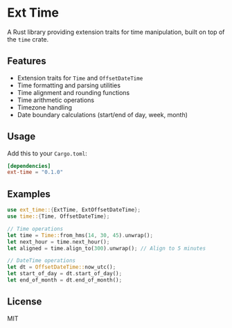 # Ext Time

A Rust library providing extension traits for time manipulation, built on top of the `time` crate.

## Features

- Extension traits for `Time` and `OffsetDateTime`
- Time formatting and parsing utilities
- Time alignment and rounding functions
- Time arithmetic operations
- Timezone handling
- Date boundary calculations (start/end of day, week, month)

## Usage

Add this to your `Cargo.toml`:

```toml
[dependencies]
ext-time = "0.1.0"
```

## Examples

```rust
use ext_time::{ExtTime, ExtOffsetDateTime};
use time::{Time, OffsetDateTime};

// Time operations
let time = Time::from_hms(14, 30, 45).unwrap();
let next_hour = time.next_hour();
let aligned = time.align_to(300).unwrap(); // Align to 5 minutes

// DateTime operations
let dt = OffsetDateTime::now_utc();
let start_of_day = dt.start_of_day();
let end_of_month = dt.end_of_month();
```

## License

MIT
